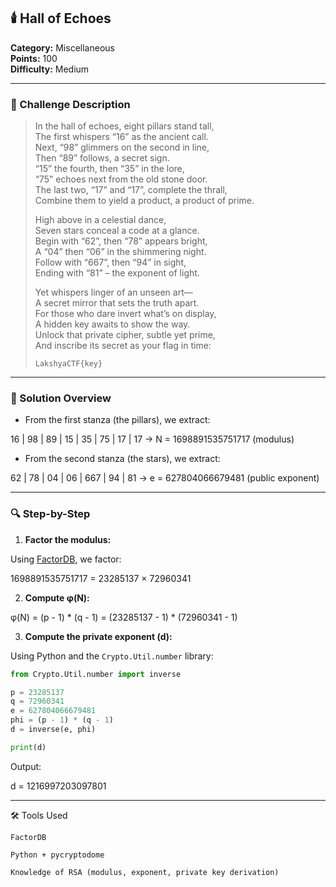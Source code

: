 ## 🕯️ Hall of Echoes  
**Category:** Miscellaneous  
**Points:** 100  
**Difficulty:** Medium

---

### 🧠 Challenge Description

> In the hall of echoes, eight pillars stand tall,  
> The first whispers “16” as the ancient call.  
> Next, “98” glimmers on the second in line,  
> Then “89” follows, a secret sign.  
> “15” the fourth, then “35” in the lore,  
> “75” echoes next from the old stone door.  
> The last two, “17” and “17”, complete the thrall,  
> Combine them to yield a product, a product of prime.  
>  
> High above in a celestial dance,  
> Seven stars conceal a code at a glance.  
> Begin with “62”, then “78” appears bright,  
> A “04” then “06” in the shimmering night.  
> Follow with “667”, then “94” in sight,  
> Ending with “81” – the exponent of light.  
>  
> Yet whispers linger of an unseen art—  
> A secret mirror that sets the truth apart.  
> For those who dare invert what’s on display,  
> A hidden key awaits to show the way.  
> Unlock that private cipher, subtle yet prime,  
> And inscribe its secret as your flag in time:  
>  
> `LakshyaCTF{key}`

---

### 🧩 Solution Overview

- From the first stanza (the pillars), we extract:

16 | 98 | 89 | 15 | 35 | 75 | 17 | 17 → N = 1698891535751717 (modulus)


- From the second stanza (the stars), we extract:

62 | 78 | 04 | 06 | 667 | 94 | 81 → e = 627804066679481 (public exponent)


---

### 🔍 Step-by-Step

1. **Factor the modulus:**

 Using [FactorDB](http://factordb.com), we factor:

1698891535751717 = 23285137 × 72960341


2. **Compute φ(N):**

φ(N) = (p - 1) * (q - 1) = (23285137 - 1) * (72960341 - 1)


3. **Compute the private exponent (d):**

Using Python and the `Crypto.Util.number` library:
```python
from Crypto.Util.number import inverse

p = 23285137
q = 72960341
e = 627804066679481
phi = (p - 1) * (q - 1)
d = inverse(e, phi)

print(d)
```
Output:

d = 1216997203097801

---

🛠️ Tools Used

    FactorDB

    Python + pycryptodome

    Knowledge of RSA (modulus, exponent, private key derivation)
